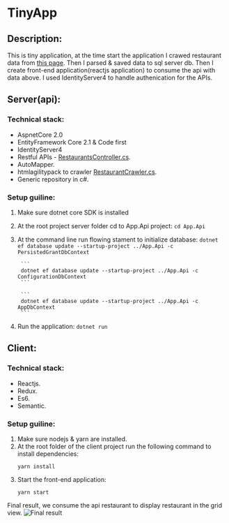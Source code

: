 # TinyApp
## Description:
This is tiny application, at the time start the application I crawed restaurant data from [this page](https://www.tripadvisor.com/Restaurants-g293951-Malaysia.html). Then I parsed & saved data to sql server db. Then I create front-end application(reactjs application) to consume the api with data above. I used IdentityServer4 to handle authenication for the APIs.

## Server(api):
### Technical stack:
- AspnetCore 2.0
- EntityFramework Core 2.1 & Code first
- IdentityServer4
- Restful APIs - [RestaurantsController.cs](https://github.com/newbiecse/TinyApp/blob/master/Server/App.Api/Controllers/RestaurantsController.cs).
- AutoMapper.
- htmlagilitypack to crawler [RestaurantCrawler.cs](https://github.com/newbiecse/TinyApp/blob/master/Server/App.Core/Services/RestaurantCrawler.cs).
- Generic repository in c#.
### Setup guiline:
1. Make sure dotnet core SDK is installed
2. At the root project server folder cd to App.Api project:
        ```
        cd App.Api
        ```
3. At the command line run flowing stament to initialize database:
        ```
        dotnet ef database update --startup-project ../App.Api -c PersistedGrantDbContext
        ```
 
        ```
        dotnet ef database update --startup-project ../App.Api -c ConfigurationDbContext
        ```
        
        ```
        dotnet ef database update --startup-project ../App.Api -c AppDbContext
        ```
4. Run the application:
        ```
            dotnet run
        ```
## Client:
### Technical stack:
- Reactjs.
- Redux.
- Es6.
- Semantic.
### Setup guiline:
1. Make sure nodejs & yarn are installed.
2. At the root folder of the client project run the following command to install dependencies:
    ```
    yarn install
    ```
3. Start the front-end application:
    ```
    yarn start
    ```
Final result, we consume the api restaurant to display restaurant in the grid view.
![Final result](https://image.ibb.co/k0tck8/fe.png)
